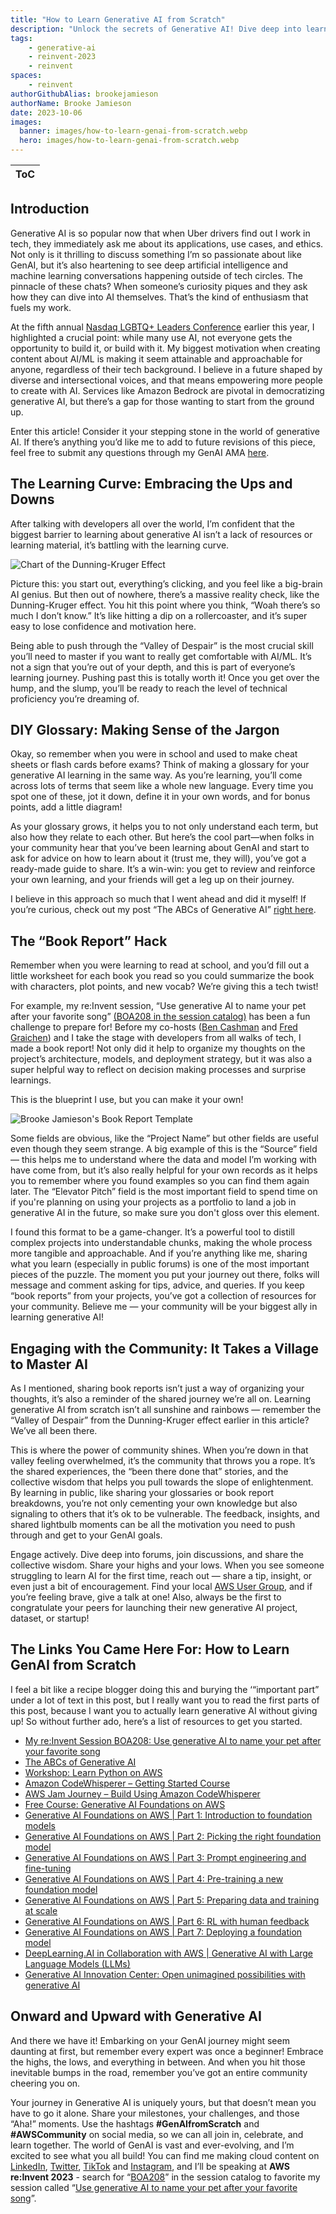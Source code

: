 ```yaml
---
title: "How to Learn Generative AI from Scratch"
description: "Unlock the secrets of Generative AI! Dive deep into learning curves, decode jargon, and explore hands-on hacks. Join the AI revolution and connect with a thriving community. Dive in now with #GenAIfromScratch and #AWSCommunity"
tags:
    - generative-ai
    - reinvent-2023
    - reinvent
spaces:
    - reinvent
authorGithubAlias: brookejamieson
authorName: Brooke Jamieson
date: 2023-10-06
images:
  banner: images/how-to-learn-genai-from-scratch.webp
  hero: images/how-to-learn-genai-from-scratch.webp
---
```

|ToC|
|---|

## Introduction

Generative AI is so popular now that when Uber drivers find out I work in tech, they immediately ask me about its applications, use cases, and ethics. Not only is it thrilling to discuss something I’m so passionate about like GenAI, but it’s also heartening to see deep artificial intelligence and machine learning conversations happening outside of tech circles. The pinnacle of these chats? When someone’s curiosity piques and they ask how they can dive into AI themselves. That’s the kind of enthusiasm that fuels my work.

At the fifth annual [Nasdaq LGBTQ+ Leaders Conference](https://www.nasdaq.com/videos/colors-of-the-rainbow%3A-nasdaq-hosts-its-fifth-annual-lgbtq-leaders-conference-1) earlier this year, I highlighted a crucial point: while many use AI, not everyone gets the opportunity to build it, or build with it. My biggest motivation when creating content about AI/ML is making it seem attainable and approachable for anyone, regardless of their tech background. I believe in a future shaped by diverse and intersectional voices, and that means empowering more people to create with AI. Services like Amazon Bedrock are pivotal in democratizing generative AI, but there’s a gap for those wanting to start from the ground up.

Enter this article! Consider it your stepping stone in the world of generative AI. If there’s anything you’d like me to add to future revisions of this piece, feel free to submit any questions through my GenAI AMA [here](https://www.linkedin.com/feed/update/urn:li:activity:7097618646541168640/).

## The Learning Curve: Embracing the Ups and Downs

After talking with developers all over the world, I’m confident that the biggest barrier to learning about generative AI isn’t a lack of resources or learning material, it’s battling with the learning curve.

![Chart of the Dunning-Kruger Effect](images/dunning-kruger.webp "Source: Wikipedia (https://commons.wikimedia.org/wiki/File:Dunning%E2%80%93Kruger_Effect_01.svg), now with sparkles")

Picture this: you start out, everything’s clicking, and you feel like a big-brain AI genius. But then out of nowhere, there’s a massive reality check, like the Dunning-Kruger effect. You hit this point where you think, “Woah there’s so much I don’t know.” It’s like hitting a dip on a rollercoaster, and it’s super easy to lose confidence and motivation here.

Being able to push through the “Valley of Despair” is the most crucial skill you’ll need to master if you want to really get comfortable with AI/ML. It’s not a sign that you’re out of your depth, and this is part of everyone’s learning journey. Pushing past this is totally worth it! Once you get over the hump, and the slump, you’ll be ready to reach the level of technical proficiency you’re dreaming of.

## DIY Glossary: Making Sense of the Jargon

Okay, so remember when you were in school and used to make cheat sheets or flash cards before exams? Think of making a glossary for your generative AI learning in the same way. As you’re learning, you’ll come across lots of terms that seem like a whole new language. Every time you spot one of these, jot it down, define it in your own words, and for bonus points, add a little diagram!

As your glossary grows, it helps you to not only understand each term, but also how they relate to each other. But here’s the cool part—when folks in your community hear that you’ve been learning about GenAI and start to ask for advice on how to learn about it (trust me, they will), you’ve got a ready-made guide to share. It’s a win-win: you get to review and reinforce your own learning, and your friends will get a leg up on their journey.

I believe in this approach so much that I went ahead and did it myself! If you’re curious, check out my post “The ABCs of Generative AI” [right here](https://bit.ly/ABCsGenAI).

## The “Book Report” Hack

Remember when you were learning to read at school, and you’d fill out a little worksheet for each book you read so you could summarize the book with characters, plot points, and new vocab? We’re giving this a tech twist!

For example, my re:Invent session, “Use generative AI to name your pet after your favorite song” [(BOA208 in the session catalog)](https://hub.reinvent.awsevents.com/attendee-portal/catalog/?search=boa208) has been a fun challenge to prepare for! Before my co-hosts ([Ben Cashman](https://www.linkedin.com/in/ben-cashman/) and [Fred Graichen](https://www.linkedin.com/in/fgraichen/)) and I take the stage with developers from all walks of tech, I made a book report! Not only did it help to organize my thoughts on the project’s architecture, models, and deployment strategy, but it was also a super helpful way to reflect on decision making processes and surprise learnings.

This is the blueprint I use, but you can make it your own!

![Brooke Jamieson's Book Report Template](images/book-report.webp)

Some fields are obvious, like the “Project Name” but other fields are useful even though they seem strange. A big example of this is the “Source” field — this helps me to understand where the data and model I’m working with have come from, but it’s also really helpful for your own records as it helps you to remember where you found examples so you can find them again later. The “Elevator Pitch” field is the most important field to spend time on if you're planning on using your projects as a portfolio to land a job in generative AI in the future, so make sure you don't gloss over this element.

I found this format to be a game-changer. It’s a powerful tool to distill complex projects into understandable chunks, making the whole process more tangible and approachable. And if you’re anything like me, sharing what you learn (especially in public forums) is one of the most important pieces of the puzzle. The moment you put your journey out there, folks will message and comment asking for tips, advice, and queries. If you keep “book reports” from your projects, you’ve got a collection of resources for your community. Believe me — your community will be your biggest ally in learning generative AI!

## Engaging with the Community: It Takes a Village to Master AI

As I mentioned, sharing book reports isn’t just a way of organizing your thoughts, it’s also a reminder of the shared journey we’re all on. Learning generative AI from scratch isn’t all sunshine and rainbows — remember the “Valley of Despair” from the Dunning-Kruger effect earlier in this article? We’ve all been there.

This is where the power of community shines. When you’re down in that valley feeling overwhelmed, it’s the community that throws you a rope. It’s the shared experiences, the “been there done that” stories, and the collective wisdom that helps you pull towards the slope of enlightenment. By learning in public, like sharing your glossaries or book report breakdowns, you’re not only cementing your own knowledge but also signaling to others that it’s ok to be vulnerable. The feedback, insights, and shared lightbulb moments can be all the motivation you need to push through and get to your GenAI goals.

Engage actively. Dive deep into forums, join discussions, and share the collective wisdom. Share your highs and your lows. When you see someone struggling to learn AI for the first time, reach out — share a tip, insight, or even just a bit of encouragement. Find your local [AWS User Group](https://aws.amazon.com/developer/community/usergroups/?sc_channel=el&sc_campaign=genaiwave&sc_content=how-to-learn-generative-ai-from-scratch&sc_geo=mult&sc_country=mult&sc_outcome=acq), and if you’re feeling brave, give a talk at one! Also, always be the first to congratulate your peers for launching their new generative AI project, dataset, or startup!

## The Links You Came Here For: How to Learn GenAI from Scratch

I feel a bit like a recipe blogger doing this and burying the ‘“important part” under a lot of text in this post, but I really want you to read the first parts of this post, because I want you to actually learn generative AI without giving up! So without further ado, here’s a list of resources to get you started.

* [My re:Invent Session BOA208: Use generative AI to name your pet after your favorite song](https://hub.reinvent.awsevents.com/attendee-portal/catalog/?search=BOA208)
* [The ABCs of Generative AI](https://bit.ly/ABCsGenAI)
* [Workshop: Learn Python on AWS](https://catalog.us-east-1.prod.workshops.aws/workshops/3d705026-9edc-40e8-b353-bdabb116c89c/en-US?sc_channel=el&sc_campaign=genaiwave&sc_content=how-to-learn-generative-ai-from-scratch&sc_geo=mult&sc_country=mult&sc_outcome=acq)
* [Amazon CodeWhisperer – Getting Started Course](https://explore.skillbuilder.aws/learn/course/external/view/elearning/16405/amazon-codewhisperer-getting-started?sc_channel=el&sc_campaign=genaiwave&sc_content=how-to-learn-generative-ai-from-scratch&sc_geo=mult&sc_country=mult&sc_outcome=acq)
* [AWS Jam Journey – Build Using Amazon CodeWhisperer](https://explore.skillbuilder.aws/learn/course/external/view/elearning/16401/build-using-amazon-codewhisperer?sc_channel=el&sc_campaign=genaiwave&sc_content=how-to-learn-generative-ai-from-scratch&sc_geo=mult&sc_country=mult&sc_outcome=acq)
* [Free Course: Generative AI Foundations on AWS](https://www.youtube.com/playlist?list=PLhr1KZpdzukf-xb0lmiU3G89GJXaDbAIF)
* [Generative AI Foundations on AWS | Part 1: Introduction to foundation models](https://www.youtube.com/watch?v=oYm66fHqHUM)
* [Generative AI Foundations on AWS | Part 2: Picking the right foundation model](https://www.youtube.com/watch?v=EVqTWGafpfo)
* [Generative AI Foundations on AWS | Part 3: Prompt engineering and fine-tuning](https://www.youtube.com/watch?v=RK9bLf8a5Lo)
* [Generative AI Foundations on AWS | Part 4: Pre-training a new foundation model](https://www.youtube.com/watch?v=0xfe54_pYIQ)
* [Generative AI Foundations on AWS | Part 5: Preparing data and training at scale](https://www.youtube.com/watch?v=QpPpbM0FQ1Y)
* [Generative AI Foundations on AWS | Part 6: RL with human feedback](https://www.youtube.com/watch?v=An-ha4YzxXo)
* [Generative AI Foundations on AWS | Part 7: Deploying a foundation model](https://www.youtube.com/watch?v=TGCe3FXDgGY)
* [DeepLearning.AI in Collaboration with AWS | Generative AI with Large Language Models (LLMs)](https://www.deeplearning.ai/courses/generative-ai-with-llms/)
* [Generative AI Innovation Center: Open unimagined possibilities with generative AI](https://aws.amazon.com/generative-ai/innovation-center/?sc_channel=el&sc_campaign=genaiwave&sc_content=how-to-learn-generative-ai-from-scratch&sc_geo=mult&sc_country=mult&sc_outcome=acq)

## Onward and Upward with Generative AI

And there we have it! Embarking on your GenAI journey might seem daunting at first, but remember every expert was once a beginner! Embrace the highs, the lows, and everything in between. And when you hit those inevitable bumps in the road, remember you’ve got an entire community cheering you on.

Your journey in Generative AI is uniquely yours, but that doesn’t mean you have to go it alone. Share your milestones, your challenges, and those “Aha!” moments. Use the hashtags **#GenAIfromScratch** and **#AWSCommunity** on social media, so we can all join in, celebrate, and learn together. The world of GenAI is vast and ever-evolving, and I’m excited to see what you all build! You can find me making cloud content on [LinkedIn](https://www.linkedin.com/in/brookejamieson/), [Twitter](https://twitter.com/brooke_jamieson), [TikTok](https://www.tiktok.com/@brookebytes) and [Instagram](https://www.instagram.com/brooke.bytes/), and I’ll be speaking at **AWS re:Invent 2023** - search for “[BOA208](https://hub.reinvent.awsevents.com/attendee-portal/catalog/?search=boa208)” in the session catalog to favorite my session called “[Use generative AI to name your pet after your favorite song](https://hub.reinvent.awsevents.com/attendee-portal/catalog/?search=boa208)”.
